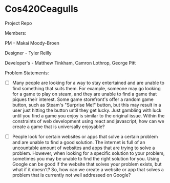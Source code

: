 # Cos420Ceagulls
Project Repo

Members:

PM - Makai Moody-Broen

Designer - Tyler Reilly

Developer's - Matthew Tinkham, Camron Lothrop, George Pitt


Problem Statements:
- [ ] Many people are looking for a way to stay entertained and are unable to find something that suits them. For example, someone may go looking for a game to play on steam, and they are unable to find a game that piques their interest. Some game storefront's offer a random game button, such as Steam's "Surprise Me!" button, but this may result in a user just hitting the button until they get lucky. Just gambling with luck until you find a game you enjoy is similar to the original issue. Within the constraints of web development using react and javascript, how can we create a game that is universally enjoyable?


- [ ] People look for certain websites or apps that solve a certain problem and are unable to find a good solution. The internet is full of an uncountable amount of websites and apps that are trying to solve a problem. However, when looking for a specific solution to your problem, sometimes you may be unable to find the right solution for you. Using Google can be good if the website that solves your problem exists, but what if it doesn't? So, how can we create a website or app that solves a problem that is currently not well addressed on Google?
